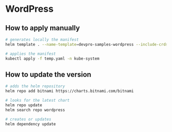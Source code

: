 # WordPress

## How to apply manually

```bash
# generates locally the manifest
helm template . --name-template=devpro-samples-wordpress --include-crds > temp.yaml

# applies the manifest
kubectl apply -f temp.yaml -n kube-system
```

## How to update the version

```bash
# adds the helm repository
helm repo add bitnami https://charts.bitnami.com/bitnami

# looks for the latest chart
helm repo update
helm search repo wordpress

# creates or updates 
helm dependency update
```

